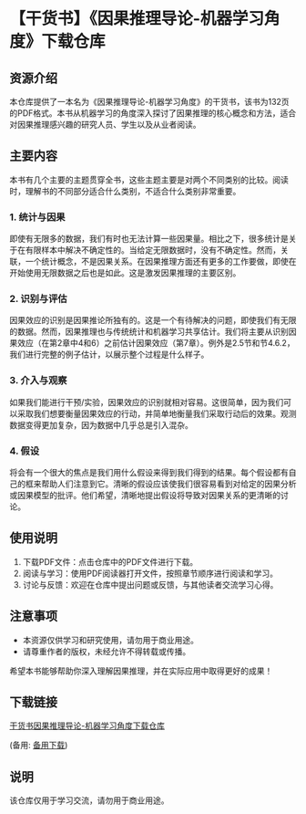 # 【干货书】《因果推理导论-机器学习角度》下载仓库

## 资源介绍

本仓库提供了一本名为《因果推理导论-机器学习角度》的干货书，该书为132页的PDF格式。本书从机器学习的角度深入探讨了因果推理的核心概念和方法，适合对因果推理感兴趣的研究人员、学生以及从业者阅读。

## 主要内容

本书有几个主要的主题贯穿全书，这些主题主要是对两个不同类别的比较。阅读时，理解书的不同部分适合什么类别，不适合什么类别非常重要。

### 1. 统计与因果

即使有无限多的数据，我们有时也无法计算一些因果量。相比之下，很多统计是关于在有限样本中解决不确定性的。当给定无限数据时，没有不确定性。然而，关联，一个统计概念，不是因果关系。在因果推理方面还有更多的工作要做，即使在开始使用无限数据之后也是如此。这是激发因果推理的主要区别。

### 2. 识别与评估

因果效应的识别是因果推论所独有的。这是一个有待解决的问题，即使我们有无限的数据。然而，因果推理也与传统统计和机器学习共享估计。我们将主要从识别因果效应（在第2章中4和6）之前估计因果效应（第7章）。例外是2.5节和节4.6.2，我们进行完整的例子估计，以展示整个过程是什么样子。

### 3. 介入与观察

如果我们能进行干预/实验，因果效应的识别就相对容易。这很简单，因为我们可以采取我们想要衡量因果效应的行动，并简单地衡量我们采取行动后的效果。观测数据变得更加复杂，因为数据中几乎总是引入混杂。

### 4. 假设

将会有一个很大的焦点是我们用什么假设来得到我们得到的结果。每个假设都有自己的框来帮助人们注意到它。清晰的假设应该使我们很容易看到对给定的因果分析或因果模型的批评。他们希望，清晰地提出假设将导致对因果关系的更清晰的讨论。

## 使用说明

1. 下载PDF文件：点击仓库中的PDF文件进行下载。
2. 阅读与学习：使用PDF阅读器打开文件，按照章节顺序进行阅读和学习。
3. 讨论与反馈：欢迎在仓库中提出问题或反馈，与其他读者交流学习心得。

## 注意事项

- 本资源仅供学习和研究使用，请勿用于商业用途。
- 请尊重作者的版权，未经允许不得转载或传播。

希望本书能够帮助你深入理解因果推理，并在实际应用中取得更好的成果！

## 下载链接
[干货书因果推理导论-机器学习角度下载仓库](https://pan.quark.cn/s/aa5532d1ab3e) 

(备用: [备用下载](https://pan.baidu.com/s/1otEmDr7HkWQi9J2GCFN2vw?pwd=1234))

## 说明

该仓库仅用于学习交流，请勿用于商业用途。
